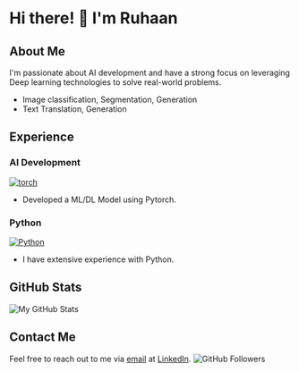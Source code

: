 # Hi there! 👋 I'm **Ruhaan**

## About Me
I'm passionate about AI development and have a strong focus on leveraging Deep learning technologies to solve real-world problems.
- Image classification, Segmentation, Generation
- Text Translation, Generation

## Experience

### AI Development
[![torch](https://img.shields.io/badge/AI_Development-PyTorch-blueviolet?style=for-the-badge&logo=pytorch)](https://pytorch.org/)

- Developed a ML/DL Model using Pytorch.

### Python
[![Python](https://img.shields.io/badge/Python-Programming-yellow?style=for-the-badge&logo=python)](https://www.python.org/)
- I have extensive experience with Python.

## GitHub Stats
![My GitHub Stats](https://github-readme-stats.vercel.app/api/top-langs/?username=Ruhaan838&layout=compact)

## Contact Me
Feel free to reach out to me via [email](raiyandalal8@gmail.com) at
 [LinkedIn](https://www.linkedin.com/in/mo-ruhaan-dalal-a93a20292/).
![GitHub Followers](https://img.shields.io/github/followers/Ruhaan838?style=social)
